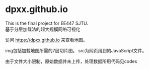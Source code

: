 # dpxx.github.io
This is the final project for EE447 SJTU.  
基于分层加载法的超大规模网络可视化

访问 https://dpxx.github.io 来查看地图。

img包括加载地图所需的7层切片图。
src为网页用到的JavaScript文件。

由于文件大小限制，原始数据并未上传，处理数据所用代码见codes
